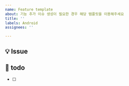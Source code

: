```yaml
---
name: Feature template
about: 기능 추가 이슈 생성이 필요한 경우 해당 탬플릿을 이용해주세요
title: ''
labels: Android
assignees: ''

---
```


## 💡 Issue
<!--어떤 작업을 하는지 작성해주세요-->


## 📝 todo
<!-- 상세한 작업으로 구분하여 나누어주세요. -->
- [ ]
